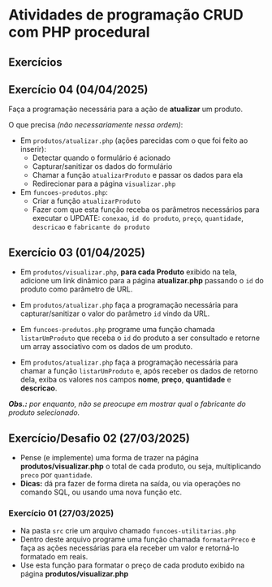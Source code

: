 # Atividades de programação CRUD com PHP procedural

## Exercícios

## Exercício 04 (04/04/2025)

Faça a programação necessária para a ação de **atualizar** um produto.

O que precisa *(não necessariamente nessa ordem)*:

- Em `produtos/atualizar.php` (ações parecidas com o que foi feito ao inserir):
    - Detectar quando o formulário é acionado 
    - Capturar/sanitizar os dados do formulário
    - Chamar a função `atualizarProduto` e passar os dados para ela
    - Redirecionar para a página `visualizar.php`
- Em `funcoes-produtos.php`:
    - Criar a função `atualizarProduto`
    - Fazer com que esta função receba os parâmetros necessários para executar o UPDATE: `conexao`, `id do produto`, `preço`, `quantidade`, `descricao` e `fabricante do produto`
 


## Exercício 03 (01/04/2025)

- Em `produtos/visualizar.php`, **para cada Produto** exibido na tela, adicione um link dinâmico para a página **atualizar.php** passando o `id` do produto como parâmetro de URL.

- Em `produtos/atualizar.php` faça a programação necessária para capturar/sanitizar o valor do parâmetro `id` vindo da URL.

- Em `funcoes-produtos.php` programe uma função chamada `listarUmProduto` que receba o `id` do produto a ser consultado e retorne um array associativo com os dados de um produto.

- Em `produtos/atualizar.php` faça a programação necessária para chamar a função `listarUmProduto` e, após receber os dados de retorno dela, exiba os valores nos campos **nome**, **preço**, **quantidade** e **descricao**.

***Obs.:** por enquanto, não se preocupe em mostrar qual o fabricante do produto selecionado.*


## Exercício/Desafio 02 (27/03/2025)

- Pense (e implemente) uma forma de trazer na página **produtos/visualizar.php** o total de cada produto, ou seja, multiplicando `preco` por `quantidade`.
- **Dicas:** dá pra fazer de forma direta na saída, ou via operações no comando SQL, ou usando uma nova função etc.

### Exercício 01 (27/03/2025)

- Na pasta `src` crie um arquivo chamado `funcoes-utilitarias.php`
- Dentro deste arquivo programe uma função chamada `formatarPreco`
e faça as ações necessárias para ela receber um valor e retorná-lo formatado em reais.
- Use esta função para formatar o preço de cada produto exibido na página **produtos/visualizar.php**
